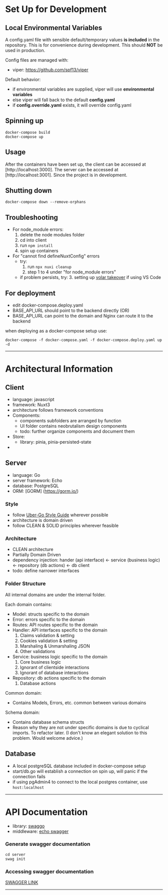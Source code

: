 # Set Up for Development

## Local Environmental Variables

A config.yaml file with sensible default/temporary values **is included** in the repository. This is for convenience during development. This should **NOT** be used in production.

Config files are managed with:

- viper: https://github.com/spf13/viper

Default behavior:

- if environmental variables are supplied, viper will use **environmental variables**
- else viper will fall back to the default **config.yaml**
- if **config.override.yaml** exists, it will override config.yaml

## Spinning up

```
docker-compose build
docker-compose up
```

## Usage

After the containers have been set up, the client can be accessed at [http://localhost:3000]. The server can be accessed at [http://localhost:3001]. Since the project is in development.

## Shutting down

```
docker-compose down --remove-orphans
```

## Troubleshooting

- For node_module errors:
  1. delete the node modules folder
  2. cd into client
  3. run `npm install`
  4. spin up containers
- For "cannot find defineNuxtConfig" errors
  - try:
    1. run `npx nuxi cleanup`
    2. step 1 to 4 under "for node_module errors"
  - if problem persists, try: 3. setting up [volar takeover](https://vuejs.org/guide/typescript/overview#volar-takeover-mode) if using VS Code

## For deployment

- edit docker-compose.deploy.yaml
- BASE_API_URL should point to the backend directly (OR)
- BASE_API_URL can point to the domain and Nginx can route it to the backend

when deploying as a docker-compose setup use:

```
docker-compose -f docker-compose.yaml -f docker-compose.deploy.yaml up -d
```

---

# Architectural Information

## Client

- language: javascript
- framework: Nuxt3
- architecture follows framework conventions
- Components:
  - components subfolders are arranged by function
  - UI folder contains neobrutalism design components
  - todo: further organize components and document them
- Store:
  - library: pinia, pinia-persisted-state
-

## Server

- language: Go
- server framework: Echo
- database: PostgreSQL
- ORM: [GORM] (https://gorm.io/)

### Style

- follow [Uber-Go Style Guide](https://github.com/uber-go/guide) wherever possible
- architecture is domain driven
- follow CLEAN & SOLID principles wherever feasible

### Architecture

- CLEAN architecture
- Partially Domain Driven
- dependency injection: hander (api interface) <- service (business logic) <- repository (db actions) <- db client
- todo: define narrower interfaces

### Folder Structure

All internal domains are under the internal folder.

Each domain contains:

- Model: structs specific to the domain
- Error: errors specific to the domain
- Routes: API routes specific to the domain
- Handler: API interfaces specific to the domain
  1. Claims validation & setting
  2. Cookies validation & setting
  3. Marshaling & Unmarshaling JSON
  4. Other validations
- Service: business logic specific to the domain
  1. Core business logic
  2. Ignorant of clientside interactions
  3. Ignorant of database interactions
- Repository: db actions specific to the domain
  1. Database actions

Common domain:

- Contains Models, Errors, etc. common between various domains

Schema domain:

- Contains database schema structs
- Reason why they are not under specific domains is due to cyclical imports. To refactor later.
  (I don't know an elegant solution to this problem. Would welcome advice.)

## Database

- A local postgreSQL database included in docker-compose setup
- start/db.go will establish a connection on spin up, will panic if the connection fails
- if using pgAdmin4 to connect to the local postgres container, use `host:localhost`

---

# API Documentation

- library: [swaggo](https://github.com/swaggo/swag)
- middleware: [echo swagger](https://github.com/swaggo/echo-swagger)

### Generate swagger documentation

```
cd server
swag init
```

### Accessing swagger documentation

[SWAGGER LINK](http://localhost:3001/swagger/index.html)

---
